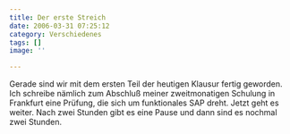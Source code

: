 ```yaml
---
title: Der erste Streich
date: 2006-03-31 07:25:12
category: Verschiedenes
tags: []
image: ''

---
```


Gerade sind wir mit dem ersten Teil der heutigen Klausur fertig geworden. Ich schreibe nämlich zum Abschluß meiner zweitmonatigen Schulung in Frankfurt eine Prüfung, die sich um funktionales SAP dreht. Jetzt geht es weiter. Nach zwei Stunden gibt es eine Pause und dann sind es nochmal zwei Stunden.
